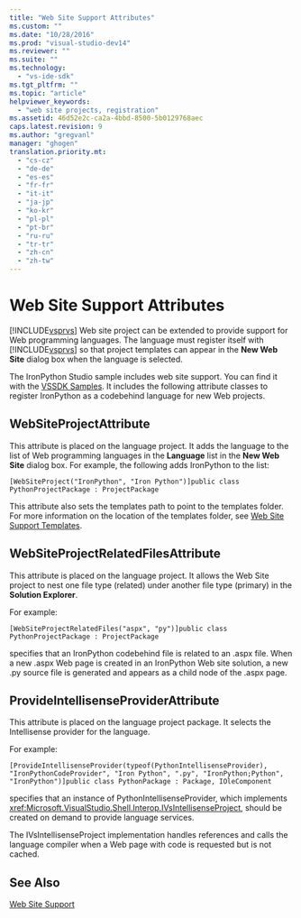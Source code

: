 ```yaml
---
title: "Web Site Support Attributes"
ms.custom: ""
ms.date: "10/28/2016"
ms.prod: "visual-studio-dev14"
ms.reviewer: ""
ms.suite: ""
ms.technology: 
  - "vs-ide-sdk"
ms.tgt_pltfrm: ""
ms.topic: "article"
helpviewer_keywords: 
  - "web site projects, registration"
ms.assetid: 46d52e2c-ca2a-4bbd-8500-5b0129768aec
caps.latest.revision: 9
ms.author: "gregvanl"
manager: "ghogen"
translation.priority.mt: 
  - "cs-cz"
  - "de-de"
  - "es-es"
  - "fr-fr"
  - "it-it"
  - "ja-jp"
  - "ko-kr"
  - "pl-pl"
  - "pt-br"
  - "ru-ru"
  - "tr-tr"
  - "zh-cn"
  - "zh-tw"
---
```

# Web Site Support Attributes
[!INCLUDE[vsprvs](../../code-quality/includes/vsprvs_md.md)] Web site project can be extended to provide support for Web programming languages. The language must register itself with [!INCLUDE[vsprvs](../../code-quality/includes/vsprvs_md.md)] so that project templates can appear in the **New Web Site** dialog box when the language is selected.  
  
 The IronPython Studio sample includes web site support. You can find it with the [VSSDK Samples](../../misc/vssdk-samples.md). It includes the following attribute classes to register IronPython as a codebehind language for new Web projects.  
  
## WebSiteProjectAttribute  
 This attribute is placed on the language project. It adds the language to the list of Web programming languages in the **Language** list in the **New Web Site** dialog box. For example, the following adds IronPython to the list:  
  
```  
[WebSiteProject("IronPython", "Iron Python")]public class PythonProjectPackage : ProjectPackage  
```  
  
 This attribute also sets the templates path to point to the templates folder. For more information on the location of the templates folder, see [Web Site Support Templates](../../extensibility/internals/web-site-support-templates.md).  
  
## WebSiteProjectRelatedFilesAttribute  
 This attribute is placed on the language project. It allows the Web Site project to nest one file type (related) under another file type (primary) in the **Solution Explorer**.  
  
 For example:  
  
```  
[WebSiteProjectRelatedFiles("aspx", "py")]public class PythonProjectPackage : ProjectPackage  
```  
  
 specifies that an IronPython codebehind file is related to an .aspx file. When a new .aspx Web page is created in an IronPython Web site solution, a new .py source file is generated and appears as a child node of the .aspx page.  
  
## ProvideIntellisenseProviderAttribute  
 This attribute is placed on the language project package. It selects the Intellisense provider for the language.  
  
 For example:  
  
```  
[ProvideIntellisenseProvider(typeof(PythonIntellisenseProvider), "IronPythonCodeProvider", "Iron Python", ".py", "IronPython;Python", "IronPython")]public class PythonPackage : Package, IOleComponent  
```  
  
 specifies that an instance of PythonIntellisenseProvider, which implements <xref:Microsoft.VisualStudio.Shell.Interop.IVsIntellisenseProject>, should be created on demand to provide language services.  
  
 The IVsIntellisenseProject implementation handles references and calls the language compiler when a Web page with code is requested but is not cached.  
  
## See Also  
 [Web Site Support](../../extensibility/internals/web-site-support.md)